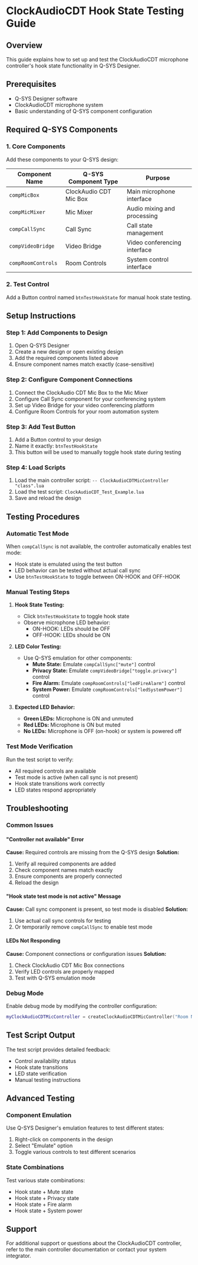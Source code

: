 # ClockAudioCDT Hook State Testing Guide

## Overview
This guide explains how to set up and test the ClockAudioCDT microphone controller's hook state functionality in Q-SYS Designer.

## Prerequisites
- Q-SYS Designer software
- ClockAudioCDT microphone system
- Basic understanding of Q-SYS component configuration

## Required Q-SYS Components

### 1. Core Components
Add these components to your Q-SYS design:

| Component Name | Q-SYS Component Type | Purpose |
|----------------|---------------------|---------|
| `compMicBox` | ClockAudio CDT Mic Box | Main microphone interface |
| `compMicMixer` | Mic Mixer | Audio mixing and processing |
| `compCallSync` | Call Sync | Call state management |
| `compVideoBridge` | Video Bridge | Video conferencing interface |
| `compRoomControls` | Room Controls | System control interface |

### 2. Test Control
Add a Button control named `btnTestHookState` for manual hook state testing.

## Setup Instructions

### Step 1: Add Components to Design
1. Open Q-SYS Designer
2. Create a new design or open existing design
3. Add the required components listed above
4. Ensure component names match exactly (case-sensitive)

### Step 2: Configure Component Connections
1. Connect the ClockAudio CDT Mic Box to the Mic Mixer
2. Configure Call Sync component for your conferencing system
3. Set up Video Bridge for your video conferencing platform
4. Configure Room Controls for your room automation system

### Step 3: Add Test Button
1. Add a Button control to your design
2. Name it exactly: `btnTestHookState`
3. This button will be used to manually toggle hook state during testing

### Step 4: Load Scripts
1. Load the main controller script: `-- ClockAudioCDTMicController "class".lua`
2. Load the test script: `ClockAudioCDT_Test_Example.lua`
3. Save and reload the design

## Testing Procedures

### Automatic Test Mode
When `compCallSync` is not available, the controller automatically enables test mode:
- Hook state is emulated using the test button
- LED behavior can be tested without actual call sync
- Use `btnTestHookState` to toggle between ON-HOOK and OFF-HOOK

### Manual Testing Steps
1. **Hook State Testing:**
   - Click `btnTestHookState` to toggle hook state
   - Observe microphone LED behavior:
     - ON-HOOK: LEDs should be OFF
     - OFF-HOOK: LEDs should be ON

2. **LED Color Testing:**
   - Use Q-SYS emulation for other components:
     - **Mute State:** Emulate `compCallSync["mute"]` control
     - **Privacy State:** Emulate `compVideoBridge["toggle.privacy"]` control
     - **Fire Alarm:** Emulate `compRoomControls["ledFireAlarm"]` control
     - **System Power:** Emulate `compRoomControls["ledSystemPower"]` control

3. **Expected LED Behavior:**
   - **Green LEDs:** Microphone is ON and unmuted
   - **Red LEDs:** Microphone is ON but muted
   - **No LEDs:** Microphone is OFF (on-hook) or system is powered off

### Test Mode Verification
Run the test script to verify:
- All required controls are available
- Test mode is active (when call sync is not present)
- Hook state transitions work correctly
- LED states respond appropriately

## Troubleshooting

### Common Issues

#### "Controller not available" Error
**Cause:** Required controls are missing from the Q-SYS design
**Solution:** 
1. Verify all required components are added
2. Check component names match exactly
3. Ensure components are properly connected
4. Reload the design

#### "Hook state test mode is not active" Message
**Cause:** Call sync component is present, so test mode is disabled
**Solution:**
1. Use actual call sync controls for testing
2. Or temporarily remove `compCallSync` to enable test mode

#### LEDs Not Responding
**Cause:** Component connections or configuration issues
**Solution:**
1. Check ClockAudio CDT Mic Box connections
2. Verify LED controls are properly mapped
3. Test with Q-SYS emulation mode

### Debug Mode
Enable debug mode by modifying the controller configuration:
```lua
myClockAudioCDTMicController = createClockAudioCDTMicController("Room Name", {debugging = true})
```

## Test Script Output
The test script provides detailed feedback:
- Control availability status
- Hook state transitions
- LED state verification
- Manual testing instructions

## Advanced Testing

### Component Emulation
Use Q-SYS Designer's emulation features to test different states:
1. Right-click on components in the design
2. Select "Emulate" option
3. Toggle various controls to test different scenarios

### State Combinations
Test various state combinations:
- Hook state + Mute state
- Hook state + Privacy state  
- Hook state + Fire alarm
- Hook state + System power

## Support
For additional support or questions about the ClockAudioCDT controller, refer to the main controller documentation or contact your system integrator. 